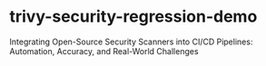 # trivy-security-regression-demo
Integrating Open-Source Security Scanners into CI/CD Pipelines: Automation, Accuracy, and Real-World Challenges

